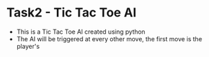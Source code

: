 # Task2 - Tic Tac Toe AI
- This is a Tic Tac Toe AI created using python
- The AI will be triggered at every other move, the first move is the player's
